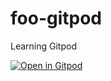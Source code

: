 # foo-gitpod

Learning Gitpod

[![Open in Gitpod](https://gitpod.io/button/open-in-gitpod.svg)](https://gitpod.io/#https://github.com/bighill/foo-gitpod)